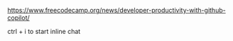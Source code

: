 https://www.freecodecamp.org/news/developer-productivity-with-github-copilot/

ctrl + i to start inline chat